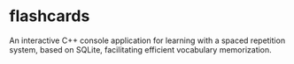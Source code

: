 # flashcards
An interactive C++ console application for learning with a spaced repetition system, based on SQLite, facilitating efficient vocabulary memorization.
